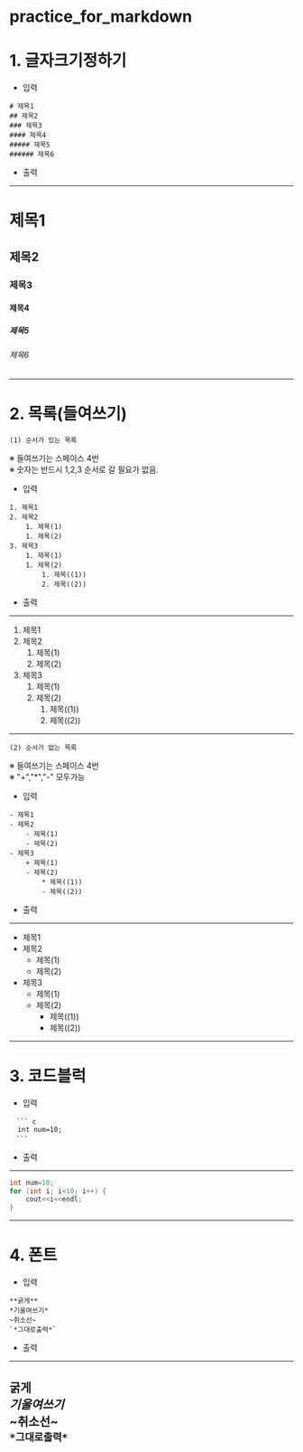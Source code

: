 # practice_for_markdown

# 1. 글자크기정하기

* 입력
```
# 제목1  
## 제목2  
### 제목3  
#### 제목4  
##### 제목5  
###### 제목6  
```
* 출력
---
# 제목1  
## 제목2  
### 제목3  
#### 제목4  
##### 제목5  
###### 제목6 
---      
  
  
  
  
# 2. 목록(들여쓰기)

    (1) 순서가 있는 목록  
※ 들여쓰기는 스페이스 4번  
※ 숫자는 반드시 1,2,3 순서로 갈 필요가 없음.  
* 입력
```
1. 제목1  
2. 제목2  
    1. 제목(1)  
    1. 제목(2)  
3. 제목3
    1. 제목(1)
    1. 제목(2)  
        1. 제목((1))  
        2. 제목((2))    
```
* 출력
---
1. 제목1  
1. 제목2  
    1. 제목(1)  
    2. 제목(2)  
1. 제목3  
    1. 제목(1)  
    1. 제목(2)  
        1. 제목((1))  
        1. 제목((2))  
---


    (2) 순서가 없는 목록  
※ 들여쓰기는 스페이스 4번  
※ "+","*","-" 모두가능
* 입력
```
- 제목1  
- 제목2  
    - 제목(1)  
    - 제목(2)  
- 제목3
    + 제목(1)
    - 제목(2)  
        * 제목((1))  
        - 제목((2))    
```
* 출력
---
- 제목1  
- 제목2  
    - 제목(1)  
    - 제목(2)  
- 제목3
    - 제목(1)
    - 제목(2)  
        - 제목((1))  
        - 제목((2))  
---




# 3. 코드블럭
* 입력
```
　``` c  
  int num=10;  
　```
```


* 출력
---
``` c
int num=10;
for (int i; i<10; i++) {
    cout<<i<<endl;
}
```
---




# 4. 폰트
* 입력
```
**굵게**
*기울여쓰기*
~취소선~
`*그대로출력*`
```
* 출력  
---
**굵게**  
*기울여쓰기*  
~취소선~  
`*그대로출력*`
---
